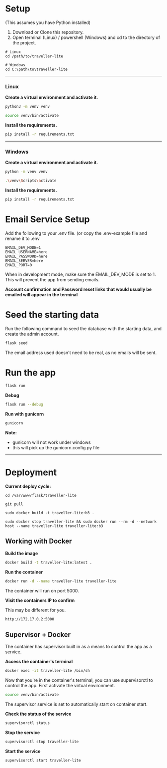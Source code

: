 # Setup

(This assumes you have Python installed)

1. Download or Clone this repository.
2. Open terminal (Linux) / powershell (Windows) and cd to the directory of the project.

```text
# Linux
cd /path/to/traveller-lite

# Windows
cd C:\path\to\traveller-lite
```

---

### Linux

**Create a virtual environment and activate it.**

```bash
python3 -m venv venv
```

```bash
source venv/bin/activate
```

**Install the requirements.**

```bash
pip install -r requirements.txt
```

---

### Windows

**Create a virtual environment and activate it.**

```bash
python -m venv venv
```

```bash
.\venv\Scripts\activate
```

**Install the requirements.**

```bash
pip install -r requirements.txt
```

# Email Service Setup

Add the following to your .env file. (or copy the .env-example file and rename it to .env

```text
EMAIL_DEV_MODE=1
EMAIL_USERNAME=here
EMAIL_PASSWORD=here
EMAIL_SERVER=here
EMAIL_PORT=0
```

When in development mode, make sure the EMAIL_DEV_MODE is set to 1. This will prevent the app from sending emails.

**Account confirmation and Password reset links that would usually be emailed will appear in the terminal**

# Seed the starting data

Run the following command to seed the database with the starting data, and create the admin account.

```bash
flask seed
```

The email address used doesn't need to be real, as no emails will be sent.

# Run the app

```bash
flask run
```

**Debug**

```bash
flask run --debug
```

**Run with gunicorn**

```bash
gunicorn
```

**Note:**

- gunicorn will not work under windows
- this will pick up the gunicorn.config.py file

-----

# Deployment

**Current deploy cycle:**

```
cd /var/www/flask/traveller-lite
```

```
git pull
```

```
sudo docker build -t traveller-lite:b3 .
```

```
sudo docker stop traveller-lite && sudo docker run --rm -d --network host --name traveller-lite traveller-lite:b3
```

## Working with Docker

**Build the image**

```bash
docker build -t traveller-lite:latest .
```

**Run the container**

```bash
docker run -d --name traveller-lite traveller-lite
```

The container will run on port 5000.

**Visit the containers IP to confirm**

This may be different for you.

```bash
http://172.17.0.2:5000
```

## Supervisor + Docker

The container has supervisor built in as a means to control the app as a service.

**Access the container's terminal**

```bash
docker exec -it traveller-lite /bin/sh
```

Now that you're in the container's terminal, you can use supervisorctl to control the app. First activate the virtual
environment.

```bash
source venv/bin/activate
```

The supervisor service is set to automatically start on container start.

**Check the status of the service**

```bash
supervisorctl status
```

**Stop the service**

```bash
supervisorctl stop traveller-lite
```

**Start the service**

```bash
supervisorctl start traveller-lite
```
